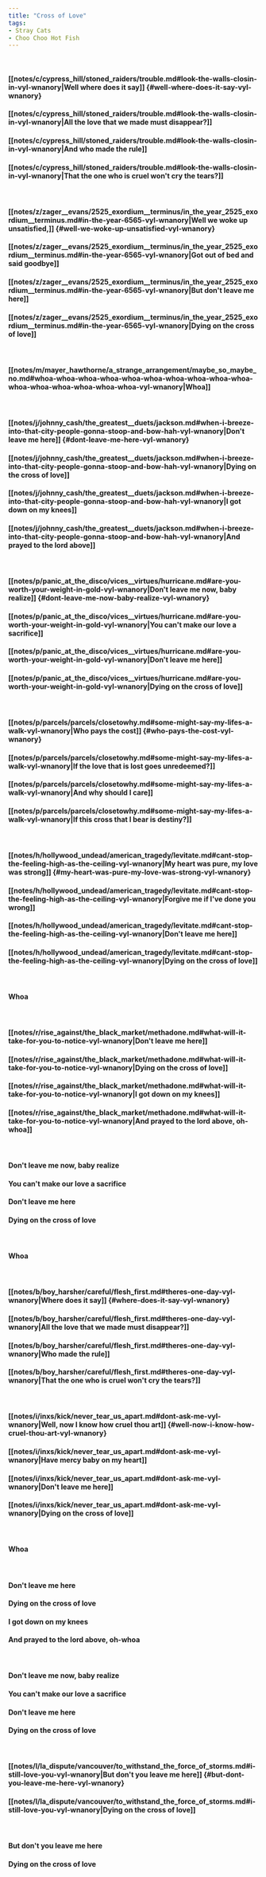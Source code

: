 ```yaml
---
title: "Cross of Love"
tags:
- Stray Cats
- Choo Choo Hot Fish
---
```

&nbsp;
#### [[notes/c/cypress_hill/stoned_raiders/trouble.md#look-the-walls-closin-in-vyl-wnanory|Well where does it say]] {#well-where-does-it-say-vyl-wnanory}
#### [[notes/c/cypress_hill/stoned_raiders/trouble.md#look-the-walls-closin-in-vyl-wnanory|All the love that we made must disappear?]]
#### [[notes/c/cypress_hill/stoned_raiders/trouble.md#look-the-walls-closin-in-vyl-wnanory|And who made the rule]]
#### [[notes/c/cypress_hill/stoned_raiders/trouble.md#look-the-walls-closin-in-vyl-wnanory|That the one who is cruel won't cry the tears?]]
&nbsp;
#### [[notes/z/zager__evans/2525_exordium__terminus/in_the_year_2525_exordium__terminus.md#in-the-year-6565-vyl-wnanory|Well we woke up unsatisfied,]] {#well-we-woke-up-unsatisfied-vyl-wnanory}
#### [[notes/z/zager__evans/2525_exordium__terminus/in_the_year_2525_exordium__terminus.md#in-the-year-6565-vyl-wnanory|Got out of bed and said goodbye]]
#### [[notes/z/zager__evans/2525_exordium__terminus/in_the_year_2525_exordium__terminus.md#in-the-year-6565-vyl-wnanory|But don't leave me here]]
#### [[notes/z/zager__evans/2525_exordium__terminus/in_the_year_2525_exordium__terminus.md#in-the-year-6565-vyl-wnanory|Dying on the cross of love]]
&nbsp;
#### [[notes/m/mayer_hawthorne/a_strange_arrangement/maybe_so_maybe_no.md#whoa-whoa-whoa-whoa-whoa-whoa-whoa-whoa-whoa-whoa-whoa-whoa-whoa-whoa-whoa-whoa-vyl-wnanory|Whoa]]
&nbsp;
#### [[notes/j/johnny_cash/the_greatest__duets/jackson.md#when-i-breeze-into-that-city-people-gonna-stoop-and-bow-hah-vyl-wnanory|Don't leave me here]] {#dont-leave-me-here-vyl-wnanory}
#### [[notes/j/johnny_cash/the_greatest__duets/jackson.md#when-i-breeze-into-that-city-people-gonna-stoop-and-bow-hah-vyl-wnanory|Dying on the cross of love]]
#### [[notes/j/johnny_cash/the_greatest__duets/jackson.md#when-i-breeze-into-that-city-people-gonna-stoop-and-bow-hah-vyl-wnanory|I got down on my knees]]
#### [[notes/j/johnny_cash/the_greatest__duets/jackson.md#when-i-breeze-into-that-city-people-gonna-stoop-and-bow-hah-vyl-wnanory|And prayed to the lord above]]
&nbsp;
#### [[notes/p/panic_at_the_disco/vices__virtues/hurricane.md#are-you-worth-your-weight-in-gold-vyl-wnanory|Don't leave me now, baby realize]] {#dont-leave-me-now-baby-realize-vyl-wnanory}
#### [[notes/p/panic_at_the_disco/vices__virtues/hurricane.md#are-you-worth-your-weight-in-gold-vyl-wnanory|You can't make our love a sacrifice]]
#### [[notes/p/panic_at_the_disco/vices__virtues/hurricane.md#are-you-worth-your-weight-in-gold-vyl-wnanory|Don't leave me here]]
#### [[notes/p/panic_at_the_disco/vices__virtues/hurricane.md#are-you-worth-your-weight-in-gold-vyl-wnanory|Dying on the cross of love]]
&nbsp;
#### [[notes/p/parcels/parcels/closetowhy.md#some-might-say-my-lifes-a-walk-vyl-wnanory|Who pays the cost]] {#who-pays-the-cost-vyl-wnanory}
#### [[notes/p/parcels/parcels/closetowhy.md#some-might-say-my-lifes-a-walk-vyl-wnanory|If the love that is lost goes unredeemed?]]
#### [[notes/p/parcels/parcels/closetowhy.md#some-might-say-my-lifes-a-walk-vyl-wnanory|And why should I care]]
#### [[notes/p/parcels/parcels/closetowhy.md#some-might-say-my-lifes-a-walk-vyl-wnanory|If this cross that I bear is destiny?]]
&nbsp;
#### [[notes/h/hollywood_undead/american_tragedy/levitate.md#cant-stop-the-feeling-high-as-the-ceiling-vyl-wnanory|My heart was pure, my love was strong]] {#my-heart-was-pure-my-love-was-strong-vyl-wnanory}
#### [[notes/h/hollywood_undead/american_tragedy/levitate.md#cant-stop-the-feeling-high-as-the-ceiling-vyl-wnanory|Forgive me if I've done you wrong]]
#### [[notes/h/hollywood_undead/american_tragedy/levitate.md#cant-stop-the-feeling-high-as-the-ceiling-vyl-wnanory|Don't leave me here]]
#### [[notes/h/hollywood_undead/american_tragedy/levitate.md#cant-stop-the-feeling-high-as-the-ceiling-vyl-wnanory|Dying on the cross of love]]
&nbsp;
#### Whoa
&nbsp;
#### [[notes/r/rise_against/the_black_market/methadone.md#what-will-it-take-for-you-to-notice-vyl-wnanory|Don't leave me here]]
#### [[notes/r/rise_against/the_black_market/methadone.md#what-will-it-take-for-you-to-notice-vyl-wnanory|Dying on the cross of love]]
#### [[notes/r/rise_against/the_black_market/methadone.md#what-will-it-take-for-you-to-notice-vyl-wnanory|I got down on my knees]]
#### [[notes/r/rise_against/the_black_market/methadone.md#what-will-it-take-for-you-to-notice-vyl-wnanory|And prayed to the lord above, oh-whoa]]
&nbsp;
#### Don't leave me now, baby realize
#### You can't make our love a sacrifice
#### Don't leave me here
#### Dying on the cross of love
&nbsp;
#### Whoa
&nbsp;
#### [[notes/b/boy_harsher/careful/flesh_first.md#theres-one-day-vyl-wnanory|Where does it say]] {#where-does-it-say-vyl-wnanory}
#### [[notes/b/boy_harsher/careful/flesh_first.md#theres-one-day-vyl-wnanory|All the love that we made must disappear?]]
#### [[notes/b/boy_harsher/careful/flesh_first.md#theres-one-day-vyl-wnanory|Who made the rule]]
#### [[notes/b/boy_harsher/careful/flesh_first.md#theres-one-day-vyl-wnanory|That the one who is cruel won't cry the tears?]]
&nbsp;
#### [[notes/i/inxs/kick/never_tear_us_apart.md#dont-ask-me-vyl-wnanory|Well, now I know how cruel thou art]] {#well-now-i-know-how-cruel-thou-art-vyl-wnanory}
#### [[notes/i/inxs/kick/never_tear_us_apart.md#dont-ask-me-vyl-wnanory|Have mercy baby on my heart]]
#### [[notes/i/inxs/kick/never_tear_us_apart.md#dont-ask-me-vyl-wnanory|Don't leave me here]]
#### [[notes/i/inxs/kick/never_tear_us_apart.md#dont-ask-me-vyl-wnanory|Dying on the cross of love]]
&nbsp;
#### Whoa
&nbsp;
#### Don't leave me here
#### Dying on the cross of love
#### I got down on my knees
#### And prayed to the lord above, oh-whoa
&nbsp;
#### Don't leave me now, baby realize
#### You can't make our love a sacrifice
#### Don't leave me here
#### Dying on the cross of love
&nbsp;
#### [[notes/l/la_dispute/vancouver/to_withstand_the_force_of_storms.md#i-still-love-you-vyl-wnanory|But don't you leave me here]] {#but-dont-you-leave-me-here-vyl-wnanory}
#### [[notes/l/la_dispute/vancouver/to_withstand_the_force_of_storms.md#i-still-love-you-vyl-wnanory|Dying on the cross of love]]
&nbsp;
#### But don't you leave me here
#### Dying on the cross of love
